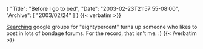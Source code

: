 {
  "Title": "Before I go to bed",
  "Date": "2003-02-23T21:57:55-08:00",
  "Archive": [
    "2003/02/24"
  ]
}
{{< verbatim >}}
<p><a href="http://groups.google.com/groups?hl=en&lr=&ie=ISO-8859-1&safe=off&q=eightypercent&sa=N&tab=wg">Searching</a> google groups for "eightypercent" turns up someone who likes to post in lots of bondage forums.  For the record, that isn't me.  :)
{{< /verbatim >}}
